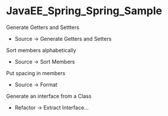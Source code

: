 # JavaEE_Spring_Spring_Sample

Generate Getters and Settters
 - Source -> Generate Getters and Setters
 
Sort members alphabetically
 - Source -> Sort Members
 
Put spacing in members
  - Source -> Format
  
Generate an interface from a Class
 - Refactor -> Extract Interface...
